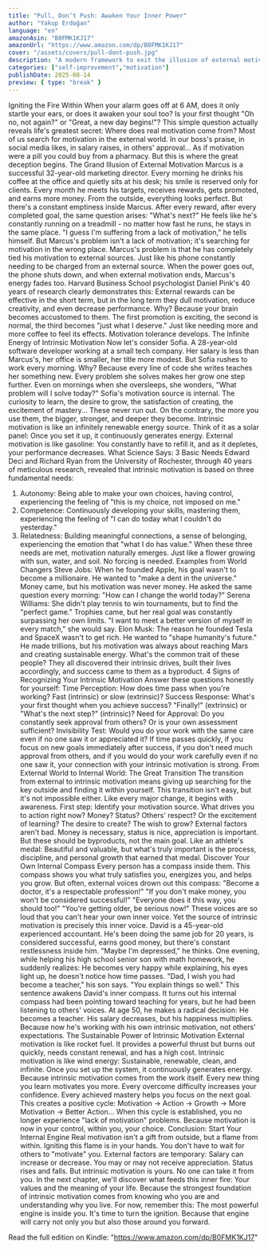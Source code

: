 ```yaml
---
title: "Pull, Don’t Push: Awaken Your Inner Power"
author: "Yakup Erdoğan"
language: "en"
amazonAsin: "B0FMK1KJ17"
amazonUrl: "https://www.amazon.com/dp/B0FMK1KJ17"
cover: "/assets/covers/pull-dont-push.jpg"
description: "A modern framework to exit the illusion of external motivation and activate a sustainable inner field of pull."
categories: ["self-improvement","motivation"]
publishDate: 2025-08-14
preview: { type: "break" }
---
```


<!-- preview-start -->
Igniting the Fire Within
When your alarm goes off at 6 AM, does it only startle your ears, or does it awaken your soul too?
Is your first thought "Oh no, not again?" or "Great, a new day begins!"?
This simple question actually reveals life's greatest secret: Where does real motivation come from?
Most of us search for motivation in the external world. In our boss's praise, in social media likes, in salary raises, in others' approval... As if motivation were a pill you could buy from a pharmacy. But this is where the great deception begins.
The Grand Illusion of External Motivation
Marcus is a successful 32-year-old marketing director. Every morning he drinks his coffee at the office and quietly sits at his desk; his smile is reserved only for clients. Every month he meets his targets, receives rewards, gets promoted, and earns more money. From the outside, everything looks perfect.
But there's a constant emptiness inside Marcus. After every reward, after every completed goal, the same question arises: "What's next?" He feels like he's constantly running on a treadmill - no matter how fast he runs, he stays in the same place.
"I guess I'm suffering from a lack of motivation," he tells himself. But Marcus's problem isn't a lack of motivation; it's searching for motivation in the wrong place.
Marcus's problem is that he has completely tied his motivation to external sources. Just like his phone constantly needing to be charged from an external source. When the power goes out, the phone shuts down, and when external motivation ends, Marcus's energy fades too.
Harvard Business School psychologist Daniel Pink's 40 years of research clearly demonstrates this: External rewards can be effective in the short term, but in the long term they dull motivation, reduce creativity, and even decrease performance.
Why? Because your brain becomes accustomed to them. The first promotion is exciting, the second is normal, the third becomes "just what I deserve." Just like needing more and more coffee to feel its effects. Motivation tolerance develops.
The Infinite Energy of Intrinsic Motivation
Now let's consider Sofia. A 28-year-old software developer working at a small tech company. Her salary is less than Marcus's, her office is smaller, her title more modest. But Sofia rushes to work every morning.
Why? Because every line of code she writes teaches her something new. Every problem she solves makes her grow one step further. Even on mornings when she oversleeps, she wonders, "What problem will I solve today?"
Sofia's motivation source is internal. The curiosity to learn, the desire to grow, the satisfaction of creating, the excitement of mastery... These never run out. On the contrary, the more you use them, the bigger, stronger, and deeper they become.
Intrinsic motivation is like an infinitely renewable energy source. Think of it as a solar panel: Once you set it up, it continuously generates energy. External motivation is like gasoline: You constantly have to refill it, and as it depletes, your performance decreases.
What Science Says: 3 Basic Needs
Edward Deci and Richard Ryan from the University of Rochester, through 40 years of meticulous research, revealed that intrinsic motivation is based on three fundamental needs:
1. Autonomy: Being able to make your own choices, having control, experiencing the feeling of "this is my choice, not imposed on me."
2. Competence: Continuously developing your skills, mastering them, experiencing the feeling of "I can do today what I couldn't do yesterday."
3. Relatedness: Building meaningful connections, a sense of belonging, experiencing the emotion that "what I do has value."
When these three needs are met, motivation naturally emerges. Just like a flower growing with sun, water, and soil. No forcing is needed.
Examples from World Changers
Steve Jobs: When he founded Apple, his goal wasn't to become a millionaire. He wanted to "make a dent in the universe." Money came, but his motivation was never money. He asked the same question every morning: "How can I change the world today?"
Serena Williams: She didn't play tennis to win tournaments, but to find the "perfect game." Trophies came, but her real goal was constantly surpassing her own limits. "I want to meet a better version of myself in every match," she would say.
Elon Musk: The reason he founded Tesla and SpaceX wasn't to get rich. He wanted to "shape humanity's future." He made trillions, but his motivation was always about reaching Mars and creating sustainable energy.
What's the common trait of these people? They all discovered their intrinsic drives, built their lives accordingly, and success came to them as a byproduct.
4 Signs of Recognizing Your Intrinsic Motivation
Answer these questions honestly for yourself:
Time Perception: How does time pass when you're working? Fast (intrinsic) or slow (extrinsic)?
Success Response: What's your first thought when you achieve success? "Finally!" (extrinsic) or "What's the next step?" (intrinsic)?
Need for Approval: Do you constantly seek approval from others? Or is your own assessment sufficient?
Invisibility Test: Would you do your work with the same care even if no one saw it or appreciated it?
If time passes quickly, if you focus on new goals immediately after success, if you don't need much approval from others, and if you would do your work carefully even if no one saw it, your connection with your intrinsic motivation is strong.
From External World to Internal World: The Great Transition
The transition from external to intrinsic motivation means giving up searching for the key outside and finding it within yourself. This transition isn't easy, but it's not impossible either. Like every major change, it begins with awareness.
First step: Identify your motivation source. What drives you to action right now? Money? Status? Others' respect? Or the excitement of learning? The desire to create? The wish to grow?
External factors aren't bad. Money is necessary, status is nice, appreciation is important. But these should be byproducts, not the main goal. Like an athlete's medal: Beautiful and valuable, but what's truly important is the process, discipline, and personal growth that earned that medal.
Discover Your Own Internal Compass
Every person has a compass inside them. This compass shows you what truly satisfies you, energizes you, and helps you grow. But often, external voices drown out this compass:
"Become a doctor, it's a respectable profession!"
"If you don't make money, you won't be considered successful!"
"Everyone does it this way, you should too!"
"You're getting older, be serious now!"
These voices are so loud that you can't hear your own inner voice. Yet the source of intrinsic motivation is precisely this inner voice.
David is a 45-year-old experienced accountant. He's been doing the same job for 20 years, is considered successful, earns good money, but there's constant restlessness inside him. "Maybe I'm depressed," he thinks.
One evening, while helping his high school senior son with math homework, he suddenly realizes: He becomes very happy while explaining, his eyes light up, he doesn't notice how time passes.
"Dad, I wish you had become a teacher," his son says. "You explain things so well."
This sentence awakens David's inner compass. It turns out his internal compass had been pointing toward teaching for years, but he had been listening to others' voices.
At age 50, he makes a radical decision: He becomes a teacher. His salary decreases, but his happiness multiplies. Because now he's working with his own intrinsic motivation, not others' expectations.
The Sustainable Power of Intrinsic Motivation
External motivation is like rocket fuel. It provides a powerful thrust but burns out quickly, needs constant renewal, and has a high cost.
Intrinsic motivation is like wind energy: Sustainable, renewable, clean, and infinite. Once you set up the system, it continuously generates energy.
Because intrinsic motivation comes from the work itself. Every new thing you learn motivates you more. Every overcome difficulty increases your confidence. Every achieved mastery helps you focus on the next goal.
This creates a positive cycle: Motivation → Action → Growth → More Motivation → Better Action...
When this cycle is established, you no longer experience "lack of motivation" problems. Because motivation is now in your control, within you, your choice.
Conclusion: Start Your Internal Engine
Real motivation isn't a gift from outside, but a flame from within. Igniting this flame is in your hands. You don't have to wait for others to "motivate" you.
External factors are temporary: Salary can increase or decrease. You may or may not receive appreciation. Status rises and falls. But intrinsic motivation is yours. No one can take it from you.
In the next chapter, we'll discover what feeds this inner fire: Your values and the meaning of your life. Because the strongest foundation of intrinsic motivation comes from knowing who you are and understanding why you live.
For now, remember this: The most powerful engine is inside you. It's time to turn the ignition. Because that engine will carry not only you but also those around you forward.
<!-- preview-end -->

Read the full edition on Kindle: "https://www.amazon.com/dp/B0FMK1KJ17"
